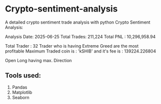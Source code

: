 # Crypto-sentiment-analysis
A detailed crypto sentiment trade analysis with python
Crypto Sentiment Analysis:

Analysis Date: 2025-06-25
Total Trades: 211,224
Total PNL : 10,296,958.94

Total Trader : 32
Trader who is having Extreme Greed are the most profitable 
Maximum Traded coin is : 'kSHIB' and it's fee is : 139224.226804

Open Long having max. Direction
## Tools used:
1. Pandas
2. Matplotlib
3. Seaborn
